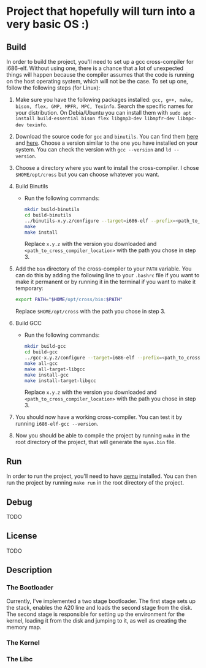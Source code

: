 # Project that hopefully will turn into a very basic OS :)

## Build
In order to build the project, you'll need to set up a gcc cross-compiler for i686-elf. Without using one, there is a chance that a lot of unexpected things will happen because the compiler assumes that the code is running on the host operating system, which will not be the case. To set up one, follow the following steps (for Linux):

1. Make sure you have the following packages installed: `gcc, g++, make, bison, flex, GMP, MPFR, MPC, Texinfo`. Search the specific names for your distribution. On Debia/Ubuntu you can install them with `sudo apt install build-essential bison flex libgmp3-dev libmpfr-dev libmpc-dev texinfo`.

2. Download the source code for `gcc` and `binutils`. You can find them [here](https://www.gnu.org/software/gcc/) and [here](https://www.gnu.org/software/binutils/). Choose a version similar to the one you have installed on your system. You can check the version with `gcc --version` and `ld --version`.

3. Choose a directory where you want to install the cross-compiler. I chose `$HOME/opt/cross` but you can choose whatever you want.

4. Build Binutils
	- Run the following commands:
		```bash
		mkdir build-binutils
		cd build-binutils
		../binutils-x.y.z/configure --target=i686-elf --prefix=<path_to_cross_compiler_location> --with-sysroot --disable-nls --disable-werror
		make
		make install
		```
		Replace `x.y.z` with the version you downloaded and `<path_to_cross_compiler_location>` with the path you chose in step 3.

5. Add the `bin` directory of the cross-compiler to your `PATH` variable. You can do this by adding the following line to your `.bashrc` file if you want to make it permanent or by running it in the terminal if you want to make it temporary:
	```bash
	export PATH="$HOME/opt/cross/bin:$PATH"
	```
	Replace `$HOME/opt/cross` with the path you chose in step 3.

6. Build GCC
	- Run the following commands:
		```bash
		mkdir build-gcc
		cd build-gcc
		../gcc-x.y.z/configure --target=i686-elf --prefix=<path_to_cross_compiler_location> --disable-nls --enable-languages=c,c++ --without-headers
		make all-gcc
		make all-target-libgcc
		make install-gcc
		make install-target-libgcc
		```
		Replace `x.y.z` with the version you downloaded and `<path_to_cross_compiler_location>` with the path you chose in step 3.

7. You should now have a working cross-compiler. You can test it by running `i686-elf-gcc --version`.

8. Now you should be able to compile the project by running `make` in the root directory of the project, that will generate the `myos.bin` file.

## Run

In order to run the project, you'll need to have [qemu](https://www.qemu.org/) installed. You can then run the project by running `make run` in the root directory of the project.

## Debug

TODO

## License

TODO

## Description

### The Bootloader
Currently, I've implemented a two stage bootloader. The first stage sets up the stack, enables the A20 line and loads the second stage from the disk. The second stage is responsible for setting up the environment for the kernel, loading it from the disk and jumping to it, as well as creating the memory map.

### The Kernel

### The Libc
